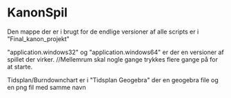 # KanonSpil
Den mappe der er i brugt for de endlige versioner af alle scripts er i "Final_kanon_projekt"

"application.windows32" og "application.windows64" er der en versioner af spillet der virker. //Mellemrum skal nogle gange trykkes flere gange på for at starte.

Tidsplan/Burndownchart er i "Tidsplan Geogebra" der en geogebra file og en png fil med samme navn

